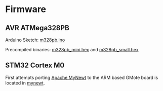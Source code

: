 # Firmware

## AVR ATMega328PB

Arduino Sketch: [m328pb.ino](mega328pb/m328pb.ino)

Precompiled binaries: [m328pb_mini.hex](mega328pb/m328pb_mini.hex) and [m328pb_small.hex](mega328pb/m328pb_small.hex)

## STM32 Cortex M0

First attempts porting [Apache MyNewt](https://mynewt.apache.org/) to the ARM based GMote board is located in [mynewt](mynewt).

